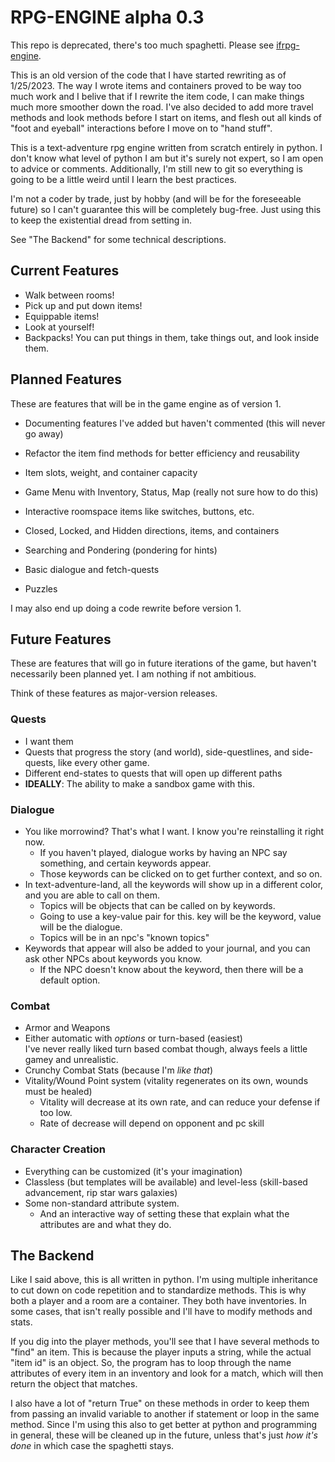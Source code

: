 # RPG-ENGINE alpha 0.3

This repo is deprecated, there's too much spaghetti. Please see [ifrpg-engine](https://github.com/crashonthebeat/ifrpg-engine). 

This is an old version of the code that I have started rewriting as of 1/25/2023. The way I wrote items and containers proved to be way too much work and I belive that if I rewrite the item code, I can make things much more smoother down the road. I've also decided to add more travel methods and look methods before I start on items, and flesh out all kinds of "foot and eyeball" interactions before I move on to "hand stuff".

This is a text-adventure rpg engine written from scratch entirely in python. I don't know what level of python I am but it's surely not expert, so I am open to advice or comments. Additionally, I'm still new to git so everything is going to be a little weird until I learn the best practices.

I'm not a coder by trade, just by hobby (and will be for the foreseeable future) so I can't guarantee this will be completely bug-free. Just using this to keep the existential dread from setting in.

See "The Backend" for some technical descriptions.

## Current Features

* Walk between rooms! 
* Pick up and put down items!
* Equippable items!
* Look at yourself!
* Backpacks! You can put things in them, take things out, and look inside them.

## Planned Features

These are features that will be in the game engine as of version 1. 

* Documenting features I've added but haven't commented (this will never go away)
* Refactor the item find methods for better efficiency and reusability

* Item slots, weight, and container capacity
* Game Menu with Inventory, Status, Map (really not sure how to do this)
* Interactive roomspace items like switches, buttons, etc.
* Closed, Locked, and Hidden directions, items, and containers
* Searching and Pondering (pondering for hints)
* Basic dialogue and fetch-quests
* Puzzles

I may also end up doing a code rewrite before version 1.

## Future Features

These are features that will go in future iterations of the game, but haven't necessarily been planned yet. I am nothing if not ambitious.

Think of these features as major-version releases.

### Quests

* I want them
* Quests that progress the story (and world), side-questlines, and side-quests, like every other game.
* Different end-states to quests that will open up different paths
* **IDEALLY**: The ability to make a sandbox game with this.

### Dialogue

* You like morrowind? That's what I want. I know you're reinstalling it right now.
    * If you haven't played, dialogue works by having an NPC say something, and certain keywords appear.
    * Those keywords can be clicked on to get further context, and so on.
* In text-adventure-land, all the keywords will show up in a different color, and you are able to call on them.
    * Topics will be objects that can be called on by keywords. 
    * Going to use a key-value pair for this. key will be the keyword, value will be the dialogue.
    * Topics will be in an npc's "known topics"
* Keywords that appear will also be added to your journal, and you can ask other NPCs about keywords you know.
    * If the NPC doesn't know about the keyword, then there will be a default option.

### Combat

* Armor and Weapons
* Either automatic with *options* or turn-based (easiest) \
  I've never really liked turn based combat though, always feels a little gamey and unrealistic.
* Crunchy Combat Stats (because I'm *like that*)
* Vitality/Wound Point system (vitality regenerates on its own, wounds must be healed)
    * Vitality will decrease at its own rate, and can reduce your defense if too low.
    * Rate of decrease will depend on opponent and pc skill

### Character Creation

* Everything can be customized (it's your imagination)
* Classless (but templates will be available) and level-less (skill-based advancement, rip star wars galaxies)
* Some non-standard attribute system.
    * And an interactive way of setting these that explain what the attributes are and what they do.

## The Backend

Like I said above, this is all written in python. I'm using multiple inheritance to cut down on code repetition and to standardize methods. This is why both a player and a room are a container. They both have inventories. In some cases, that isn't really possible and I'll have to modify methods and stats. 

If you dig into the player methods, you'll see that I have several methods to "find" an item. This is because the player inputs a string, while the actual "item id" is an object. So, the program has to loop through the name attributes of every item in an inventory and look for a match, which will then return the object that matches.

I also have a lot of "return True" on these methods in order to keep them from passing an invalid variable to another if statement or loop in the same method. Since I'm using this also to get better at python and programming in general, these will be cleaned up in the future, unless that's just *how it's done* in which case the spaghetti stays.
